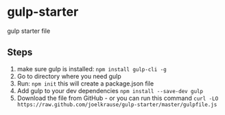 # gulp-starter
gulp starter file

## Steps
1. make sure gulp is installed: `npm install gulp-cli -g`
2. Go to directory where you need gulp
3. Run: `npm init` this will create a package.json file
4. Add gulp to your dev dependencies `npm install --save-dev gulp`
5. Download the file from GitHub - or you can run this command `curl -LO https://raw.github.com/joelkrause/gulp-starter/master/gulpfile.js`

